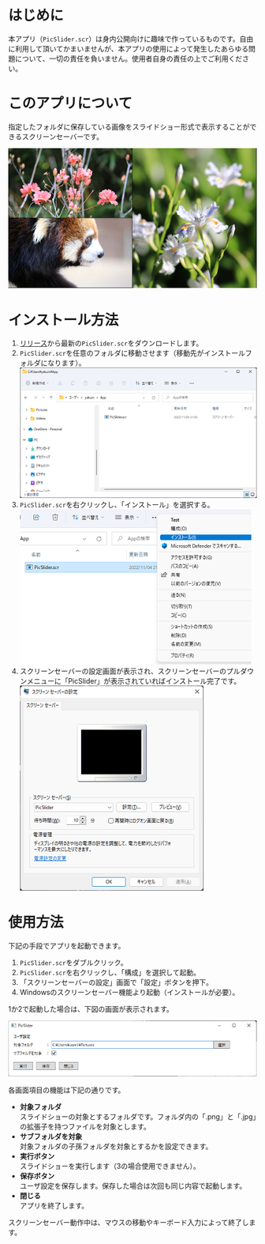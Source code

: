 ﻿# はじめに
本アプリ（`PicSlider.scr`）は身内公開向けに趣味で作っているものです。自由に利用して頂いてかまいませんが、本アプリの使用によって発生したあらゆる問題について、一切の責任を負いません。使用者自身の責任の上でご利用ください。

# このアプリについて
指定したフォルダに保存している画像をスライドショー形式で表示することができるスクリーンセーバーです。

![デモ画像](./readme.files/demo.png)

# インストール方法
1. [リリース](https://github.com/yakumo-amamiya/PicSliderSS/releases)から最新の`PicSlider.scr`をダウンロードします。
2. `PicSlider.scr`を任意のフォルダに移動させます（移動先がインストールフォルダになります）。<br>![インストール手順２](./readme.files/ins-2.png)
3. `PicSlider.scr`を右クリックし、「インストール」を選択する。<br>![インストール手順３](./readme.files/ins-3.png)
4. スクリーンセーバーの設定画面が表示され、スクリーンセーバーのプルダウンメニューに「PicSlider」が表示されていればインストール完了です。<br>![インストール手順４](./readme.files/ins-4.png)

# 使用方法
下記の手段でアプリを起動できます。

1. `PicSlider.scr`をダブルクリック。
2. `PicSlider.scr`を右クリックし、「構成」を選択して起動。
3. 「スクリーンセーバーの設定」画面で「設定」ボタンを押下。
4. Windowsのスクリーンセーバー機能より起動（インストールが必要）。

1か2で起動した場合は、下図の画面が表示されます。

![MainWindowの図](./readme.files/main-window.png)

各画面項目の機能は下記の通りです。
- **対象フォルダ**<br>スライドショーの対象とするフォルダです。フォルダ内の「.png」と「.jpg」の拡張子を持つファイルを対象とします。
- **サブフォルダを対象**<br>対象フォルダの子孫フォルダを対象とするかを設定できます。
- **実行ボタン**<br>スライドショーを実行します（3の場合使用できません）。
- **保存ボタン**<br>ユーザ設定を保存します。保存した場合は次回も同じ内容で起動します。
- **閉じる**<br>アプリを終了します。

スクリーンセーバー動作中は、マウスの移動やキーボード入力によって終了します。
